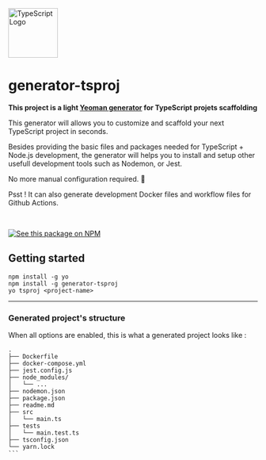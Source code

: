 <img src="https://i.imgur.com/fAmJYWo.png" alt="TypeScript Logo" width="100"/>

# generator-tsproj

**This project is a light [Yeoman generator](https://yeoman.io) for TypeScript projets scaffolding**

This generator will allows you to customize and scaffold your next TypeScript project in seconds. 

Besides providing the basic files and packages needed for TypeScript + Node.js development, the generator will helps you to install and setup other usefull development tools such as Nodemon, or Jest. 

No more manual configuration required. 🤯

Psst ! It can also generate development Docker files and workflow files for Github Actions.

<br>

[![See this package on NPM](https://img.shields.io/badge/-See%20this%20package%20on%20npm-CB3837?style=for-the-badge&logo=npm&logoColor=white)](https://www.npmjs.com/package/generator-tsproj)

## Getting started

```
npm install -g yo
npm install -g generator-tsproj
yo tsproj <project-name>
```

***

### Generated project's structure

When all options are enabled, this is what a generated project looks like :

```
.
├── Dockerfile
├── docker-compose.yml
├── jest.config.js
├── node_modules/
│   └── ...
├── nodemon.json
├── package.json
├── readme.md
├── src
│   └── main.ts
├── tests
│   └── main.test.ts
├── tsconfig.json
└── yarn.lock
``` 